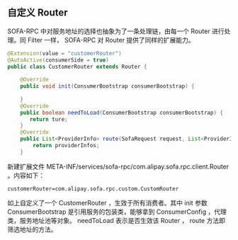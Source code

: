 ## 自定义 Router
SOFA-RPC 中对服务地址的选择也抽象为了一条处理链，由每一个 Router 进行处理。同 Filter 一样， SOFA-RPC 对 Router 提供了同样的扩展能力。
```java
@Extension(value = "customerRouter")
@AutoActive(consumerSide = true)
public class CustomerRouter extends Router {
   
    @Override
    public void init(ConsumerBootstrap consumerBootstrap) {
        
    }
    @Override
    public boolean needToLoad(ConsumerBootstrap consumerBootstrap) {
       return ture;
    }
    @Override
    public List<ProviderInfo> route(SofaRequest request, List<ProviderInfo> providerInfos) {
        return providerInfos;
    }
```
新建扩展文件 META-INF/services/sofa-rpc/com.alipay.sofa.rpc.client.Router 。内容如下：
```
customerRouter=com.alipay.sofa.rpc.custom.CustomRouter
```
如上自定义了一个 CustomerRouter ，生效于所有消费者。其中 init 参数 ConsumerBootstrap 是引用服务的包装类，能够拿到 ConsumerConfig ，代理类，服务地址池等对象。 needToLoad 表示是否生效该 Router ， route 方法即筛选地址的方法。
